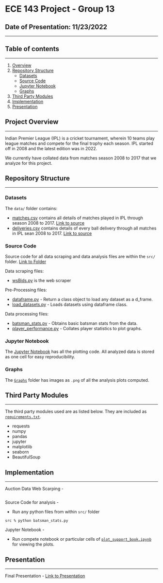 # ECE 143 Project - Group 13 
## Date of Presentation: 11/23/2022
---

## Table of contents
---

1. [Overview](#ProjectOverview)
2. [Repository Structure](#RepositoryStructure)
    - [Datasets](#Datasets)
    - [Source Code](#SourceCode)
    - [Jupyter Notebook](#JupyterNotebook)
    - [Graphs](#Graphs)
3. [Third Party Modules](#ThirdPartymodules)
5. [Implementation](#Implementation)
6. [Presentation](#Presentation)

## Project Overview
---
Indian Premier League (IPL) is a cricket tournament, wherein 10 teams play league matches and compete for the final trophy each season. IPL started off in 2008 and the latest edition was in 2022.

We currently have collated data from matches season 2008 to 2017 that we analyze for this project.

## Repository Structure
---
### Datasets
The `data/` folder contains:
- [matches.csv](/data/matches.csv) contains all details of matches played in IPL through season 2008 to 2017. [Link to source](https://www.kaggle.com/code/ambarish/exploratory-data-analysis-ipl)
- [deliveries.csv](/data/deliveries.csv) contains details of every ball delivery through all matches in IPL sean 2008 to 2017. [Link to source](https://www.kaggle.com/code/ambarish/exploratory-data-analysis-ipl)

### Source Code
Source code for all data scraping and data analysis files are within the `src/` folder. [Link to Folder](src/)

Data scraping files:
- [wsBids.py](src/wsBids.py) is the web scraper

Pre-Processing files:
- [dataframe.py](src/dataframe.py) - Return a class object to load any dataset as a d_frame.
- [load_datasets.py](src/load_datasets.py) - Loads datasets using dataframe class.

Data processing files:
- [batsman_stats.py](src/batsman_stats.py) - Obtains basic batsman stats from the data.
- [player_performance.py](src/player_performance.py) - Collates player statistics to plot graphs.


### Jupyter Notebook
The [Jupyter Notebook](src/plot_support_book.ipynb) has all the plotting code. All analyzed data is stored as one cell for easy reproducibility. 

### Graphs
The [`Graphs`](graphs/) folder has images as `.png` of all the analysis plots computed.

## Third Party Modules
---
The third party modules used are as listed below. They are included as [`requirements.txt`](requirements.txt).
- requests
- numpy
- pandas
- jupyter
- matplotlib
- seaborn
- BeautifulSoup

## Implementation
---
Auction Data Web Scarping -
```
```

Source Code for analysis -
- Run any python files from within `src/` folder
```
src % python batsman_stats.py
```

Jupyter Notebook -
- Run compete notebook or particular cells of [`plot_support_book.ipynb`](src/plot_support_book.ipynb) for viewing the plots.

## Presentation
---
Final Presentation - [Link to Presentation](/Presentation/Presentation.pdf)
